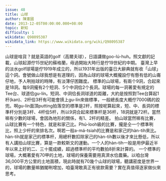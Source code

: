 ```yaml
---
issue: 48
title: 山球
author: 陳憲國
date: 2013-12-05T00:00:00.000+08:00
topic: 新知
difficulty: 1
wikidata: Q98095387
wikidata_link: https://www.wikidata.org/wiki/Q98095387
---
```

山球是啥貨？就是英語的golf（高爾夫球），日語講做goo-lú-huh。照文獻的記載，山球起源佇15世紀的蘇格蘭，毋過開始大時行是佇19世紀的中期。
臺灣上早的淡水golf球場是佇1919年成立的，所以1931年出版的臺日大辭典就有收「山球」這个詞。會號做山球我想是有道理的，因為山球的球場大概攏設佇有懸有低的山崙仔地，予人咧拍球的時陣，有淡薄仔困難度。
標準的山球場，有兩个9洞，合起來是18洞。每9洞攏有2个短洞、5个中洞佮2个長洞。球場的每一洞著愛有規定的Tee台、球道佮gu-lín。短洞、中洞佮長洞球道的距離，大約是按照對Tee台算起1杆(kan)、2杆佮3杆有可能會摃上gu-lín來做標準，一般總長度大概佇7000碼的跤兜。啊gu-lín面頂putting拍落空的標準是2杆，照按呢算起來，短、中、長洞的標準杆分別是3杆、4杆佮5杆，所以9洞合起來標準杆是36杆，18洞就是72杆。當然嘛有少數的球場，會因為地形的關係，有1、2杆的精差。
拍山球當然嘛有比賽，山球比賽有一个特色，就是和家己比。Phú-looh級的比賽，攏是仝一个標準咧比，照上少杆的來排名次。啊若一般a-má-tsiah的比賽是和家己的hàn-tih來比。hàn-tih就是家己的標準杆，用總杆數扣除家己的hàn-tih數以後才來比懸低，所以有人講拍山球比賽，算是一款較斯文的運動。一个人的hàn-tih一般是用伊最近半年以來上好的二、三十擺成績，超過標準杆的平均數拍8折來計算的。
一个標準的球場，大概著愛有70甲的土地，球場的保養需要用真濟水佮農藥。以咱台灣36,000平方公里的土地面積，現此時就有70幾个山球的球場，聽講密度是世界一的，球場的數量嘛猶閣咧增加，咱臺灣敢真正有彼款需要？實在真值得逐家做伙來思考。